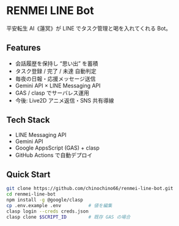 # RENMEI LINE Bot

平安転生 AI《蓮冥》が LINE でタスク管理と喝を入れてくれる Bot。

## Features
- 会話履歴を保持し “思い出” を蓄積  
- タスク登録 / 完了 / 未達 自動判定  
- 毎夜の日報・応援メッセージ送信  
- Gemini API × LINE Messaging API  
- GAS / clasp でサーバレス運用  
- 今後: Live2D アニメ返信・SNS 共有導線

## Tech Stack
- LINE Messaging API  
- Gemini API  
- Google AppsScript (GAS) + clasp  
- GitHub Actions で自動デプロイ

## Quick Start
```bash
git clone https://github.com/chinochino66/renmei-line-bot.git
cd renmei-line-bot
npm install -g @google/clasp
cp .env.example .env          # 値を編集
clasp login --creds creds.json
clasp clone $SCRIPT_ID        # 既存 GAS の場合

